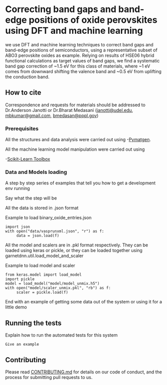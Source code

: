 # Correcting band gaps and band-edge positions of oxide perovskites using DFT and  machine learning

we use DFT and machine learning techniques to correct band gaps and band-edge positions of semiconductors, using a representative subset of ABO3 perovskite oxides as example. Relying on results of HSE06 hybrid functional calculations as target values of band gaps, we find a systematic band gap correction of ~1.5 eV for this class of materials, where ~1 eV comes from downward shifting the valence band and ~0.5 eV from uplifting the conduction band. 

## How to cite

Correspondence and requests for materials should be addressed to Dr.Anderson Janotti or Dr.Bharat Medasani  (janotti@udel.edu, mbkumar@gmail.com, bmedasan@pppl.gov)

### Prerequisites

All the structures and data analysis were carried out using -[Pymatgen](https://pymatgen.org/index.html).

All the machine learning model manipulation were carried out using

-[Scikit-Learn Toolbox](https://scikit-learn.org/stable/getting_started.html)


### Data and Models loading

A step by step series of examples that tell you how to get a development env running

Say what the step will be

All the data is stored in .json format

  Example to load binary_oxide_entries.json
```
import json
with open("data/vasprunxml.json", "r") as f:
     data = json.load(f)
```
All the model and scalers are in .pkl format respectively. They can be loaded using keras or pickle, or they can be loaded together using garnetdnn.util.load_model_and_scaler

Example to load model and scaler

```
from keras.model import load_model
import pickle
model = load_model("model/model_unmix.h5")
with open("model/scaler_unmix.pkl", "rb") as f:
     scaler = pickle.load(f)
```

End with an example of getting some data out of the system or using it for a little demo

## Running the tests

Explain how to run the automated tests for this system

```
Give an example
```
## Contributing

Please read [CONTRIBUTING.md](https://gist.github.com/PurpleBooth/b24679402957c63ec426) for details on our code of conduct, and the process for submitting pull requests to us.
